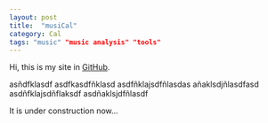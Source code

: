 ```yaml
---
layout: post
title:  "musiCal"
category: Cal
tags: "music" "music analysis" "tools"
---
```


Hi, this is my site in [GitHub](https://github.com).

asñdfklasdf
asdfkasdfñklasd
asdfñklajsdfñlasdas
añaklsdjñlasdfasd
asdñfklajsdñflaksdf
asdñaklsjdfñlasdf


It is under construction now...
